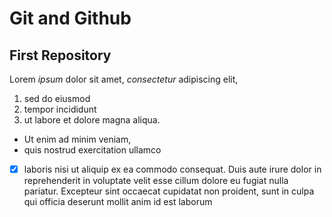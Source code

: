 # Git and Github
## First Repository 

Lorem *ipsum* dolor sit amet, _consectetur_
adipiscing elit, 
1. sed do eiusmod
2. tempor incididunt 
3. ut labore et dolore magna aliqua. 
* Ut enim ad minim veniam, 
* quis nostrud exercitation ullamco 
-[x] laboris nisi ut aliquip ex ea commodo consequat. 
Duis aute irure dolor in reprehenderit in voluptate velit esse cillum dolore eu fugiat nulla pariatur. Excepteur sint occaecat cupidatat non proident, sunt in culpa qui officia deserunt mollit anim id est laborum
